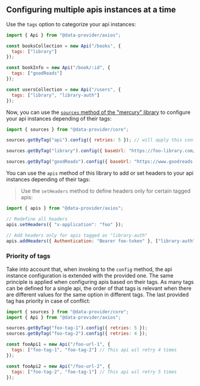 ## Configuring multiple apis instances at a time

Use the `tags` option to categorize your api instances:

```js
import { Api } from "@data-provider/axios";

const booksCollection = new Api("/books", {
  tags: ["library"]
});

const bookInfo = new Api("/book/:id", {
  tags: ["goodReads"]
});

const usersCollection = new Api("/users", {
  tags: ["library", "library-auth"]
});
```

Now, you can use the [`sources` method of the "mercury" library][data-provider-sources-docs-url] to configure your api instances depending of their tags:

```js
import { sources } from "@data-provider/core";

sources.getByTag("api").config({ retries: 5 }); // will apply this config to all apis

sources.getByTag("library").config({ baseUrl: "https://foo-library.com/api" });

sources.getByTag("goodReads").config({ baseUrl: "https://www.goodreads.com" });
```

You can use the `apis` method of this library to add or set headers to your api instances depending of their tags:

> Use the `setHeaders` method to define headers only for certain tagged apis:

```js
import { apis } from "@data-provider/axios";

// Redefine all headers
apis.setHeaders({ "x-application": "foo" });

// Add headers only for apis tagged as "library-auth"
apis.addHeaders({ Authentication: "Bearer foo-token" }, ["library-auth"]);
```

### Priority of tags

Take into account that, when invoking to the `config` method, the api instance configuration is extended with the provided one. The same principle is applied when configuring apis based on their tags. As many tags can be defined for a single api, the order of that tags is relevant when there are different values for the same option in different tags. The last provided tag has priority in case of conflict:

```js
import { sources } from "@data-provider/core";
import { Api } from "@data-provider/axios";

sources.getByTag("foo-tag-1").config({ retries: 5 });
sources.getByTag("foo-tag-2").config({ retries: 4 });

const fooApi1 = new Api("/foo-url-1", {
  tags: ["foo-tag-1", "foo-tag-2"] // This api wil retry 4 times
});

const fooApi2 = new Api("/foo-url-2", {
  tags: ["foo-tag-2", "foo-tag-1"] // This api wil retry 5 times
});
```

[data-provider-sources-docs-url]: https://github.com/data-provider/core/blob/master/docs/sources/api.md

